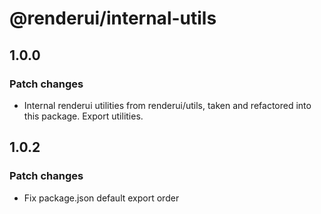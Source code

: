 # @renderui/internal-utils

## 1.0.0

### Patch changes

- Internal renderui utilities from renderui/utils, taken and refactored into this package. Export utilities.

## 1.0.2

### Patch changes

- Fix package.json default export order
